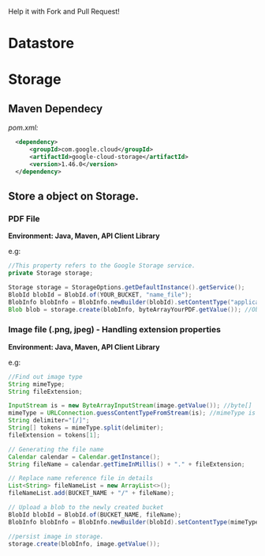Help it with Fork and Pull Request!

# Datastore

# Storage

## Maven Dependecy

_pom.xml:_
```xml
  <dependency>
      <groupId>com.google.cloud</groupId>
      <artifactId>google-cloud-storage</artifactId>
      <version>1.46.0</version>
  </dependency>
```

## Store a object on Storage. 

### PDF File

**Environment: Java, Maven, API Client Library**

e.g:
```java
//This property refers to the Google Storage service.
private Storage storage;

Storage storage = StorageOptions.getDefaultInstance().getService();
BlobId blobId = BlobId.of(YOUR_BUCKET, "name_file");
BlobInfo blobInfo = BlobInfo.newBuilder(blobId).setContentType("application/pdf").build();
Blob blob = storage.create(blobInfo, byteArrayYourPDF.getValue()); //Object as byte[]
```

### Image file (.png, jpeg) - Handling extension properties

**Environment: Java, Maven, API Client Library**

e.g:
```java
//Find out image type
String mimeType;
String fileExtension;

InputStream is = new ByteArrayInputStream(image.getValue()); //byte[]
mimeType = URLConnection.guessContentTypeFromStream(is); //mimeType is something like "image/jpeg"
String delimiter="[/]";
String[] tokens = mimeType.split(delimiter);
fileExtension = tokens[1];

// Generating the file name
Calendar calendar = Calendar.getInstance();
String fileName = calendar.getTimeInMillis() + "." + fileExtension;

// Replace name reference file in details
List<String> fileNameList = new ArrayList<>();
fileNameList.add(BUCKET_NAME + "/" + fileName);

// Upload a blob to the newly created bucket
BlobId blobId = BlobId.of(BUCKET_NAME, fileName);
BlobInfo blobInfo = BlobInfo.newBuilder(blobId).setContentType(mimeType).build();

//persist image in storage.
storage.create(blobInfo, image.getValue());
```
